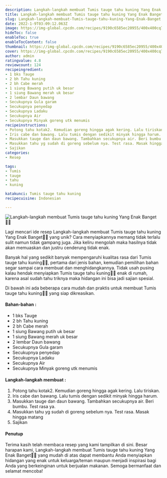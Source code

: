 ```yaml
---
description: Langkah-langkah membuat Tumis tauge tahu kuning Yang Enak Banget"
title: Langkah-langkah membuat Tumis tauge tahu kuning Yang Enak Banget
slug: Langkah-langkah-membuat-Tumis-tauge-tahu-kuning-Yang-Enak-Banget
date: 2022-1-9T03:09:12.063Z
image: https://img-global.cpcdn.com/recipes/9190c6585ec20955/400x400cq70/photo.jpg
hideToc: false
enableToc: true
enableTocContent: false
thumbnail: https://img-global.cpcdn.com/recipes/9190c6585ec20955/400x400cq70/photo.jpg
cover: https://img-global.cpcdn.com/recipes/9190c6585ec20955/400x400cq70/photo.jpg
author: admin
ratingvalue: 4.8
reviewcount: 124
recipeingredient:
- 1 bks Tauge
- 2 bh Tahu kuning
- 2 bh Cabe merah
- 1 siung Bawang putih uk besar
- 1 siung Bawang merah uk besar
- 2 lembar Daun bawang
- Secukupnya Gula garam
- Secukupnya penyedap
- Secukupnya Ladaku
- Secukupnya Air
- Secukupnya Minyak goreng utk menumis
recipeinstructions:
- Potong tahu kotak2. Kemudian goreng hingga agak kering. Lalu tiriskan.
- Iris cabe dan bawang. Lalu tumis dengan sedikit minyak hingga harum.
- Masukkan tauge dan daun bawang. Tambahkan secukupnya air. Beri bumbu. Test rasa ya.
- Masukkan tahu yg sudah di goreng sebelum nya. Test rasa. Masak hingga matang
- Sajikan
categories:
- Resep

tags:
- Tumis
- tauge
- tahu
- kuning

katakunci: Tumis tauge tahu kuning
recipecuisine: Indonesian

---
```


![Langkah-langkah membuat Tumis tauge tahu kuning Yang Enak Banget👩‍🍳](https://img-global.cpcdn.com/recipes/9190c6585ec20955/400x400cq70/photo.jpg)

Lagi mencari ide resep Langkah-langkah membuat Tumis tauge tahu kuning Yang Enak Banget👩‍🍳 yang unik? Cara menyiapkannya memang tidak terlalu sulit namun tidak gampang juga. Jika keliru mengolah maka hasilnya tidak akan memuaskan dan justru cenderung tidak enak.

Banyak hal yang sedikit banyak mempengaruhi kualitas rasa dari Tumis tauge tahu kuning👩‍🍳, pertama dari jenis bahan, kemudian pemilihan bahan segar sampai cara membuat dan menghidangkannya. Tidak usah pusing kalau hendak menyiapkan Tumis tauge tahu kuning👩‍🍳 enak di rumah, karena asal sudah tahu triknya maka hidangan ini bisa jadi sajian spesial.

Di bawah ini ada beberapa cara mudah dan praktis untuk membuat Tumis tauge tahu kuning👩‍🍳 yang siap dikreasikan.

<!--inarticleads1-->

#### Bahan-bahan :

- 1 bks Tauge
- 2 bh Tahu kuning
- 2 bh Cabe merah
- 1 siung Bawang putih uk besar
- 1 siung Bawang merah uk besar
- 2 lembar Daun bawang
- Secukupnya Gula garam
- Secukupnya penyedap
- Secukupnya Ladaku
- Secukupnya Air
- Secukupnya Minyak goreng utk menumis

<!--inarticleads2-->

#### Langkah-langkah membuat :

1. Potong tahu kotak2. Kemudian goreng hingga agak kering. Lalu tiriskan.
1. Iris cabe dan bawang. Lalu tumis dengan sedikit minyak hingga harum.
1. Masukkan tauge dan daun bawang. Tambahkan secukupnya air. Beri bumbu. Test rasa ya.
1. Masukkan tahu yg sudah di goreng sebelum nya. Test rasa. Masak hingga matang
1. Sajikan

#### Penutup

Terima kasih telah membaca resep yang kami tampilkan di sini. Besar harapan kami, Langkah-langkah membuat Tumis tauge tahu kuning Yang Enak Banget👩‍🍳 yang mudah di atas dapat membantu Anda menyiapkan hidangan yang enak untuk keluarga/teman maupun menjadi inspirasi bagi Anda yang berkeinginan untuk berjualan makanan. Semoga bermanfaat dan selamat mencoba!